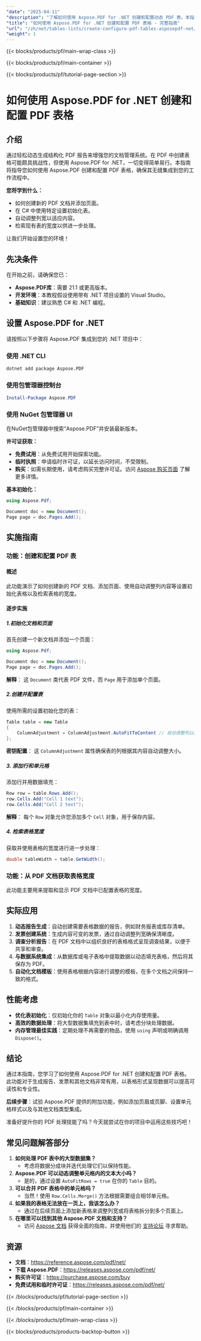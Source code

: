 ```yaml
---
"date": "2025-04-11"
"description": "了解如何使用 Aspose.PDF for .NET 创建和配置动态 PDF 表。本指南涵盖从环境设置到高级表格配置的所有内容。"
"title": "如何使用 Aspose.PDF for .NET 创建和配置 PDF 表格 - 完整指南"
"url": "/zh/net/tables-lists/create-configure-pdf-tables-asposepdf-net/"
"weight": 1
---
```


{{< blocks/products/pf/main-wrap-class >}}

{{< blocks/products/pf/main-container >}}

{{< blocks/products/pf/tutorial-page-section >}}


# 如何使用 Aspose.PDF for .NET 创建和配置 PDF 表格

## 介绍

通过轻松动态生成结构化 PDF 报告来增强您的文档管理系统。在 PDF 中创建表格可能颇具挑战性，但使用 Aspose.PDF for .NET，一切变得简单易行。本指南将指导您如何使用 Aspose.PDF 创建和配置 PDF 表格，确保其无缝集成到您的工作流程中。

**您将学到什么：**
- 如何创建新的 PDF 文档并添加页面。
- 在 C# 中使用特定设置初始化表。
- 自动调整列宽以适应内容。
- 检索现有表的宽度以供进一步处理。

让我们开始设置您的环境！

## 先决条件

在开始之前，请确保您已：

- **Aspose.PDF库**：需要 21.1 或更高版本。
- **开发环境**：本教程假设使用带有 .NET 项目设置的 Visual Studio。
- **基础知识**：建议熟悉 C# 和 .NET 编程。

## 设置 Aspose.PDF for .NET

请按照以下步骤将 Aspose.PDF 集成到您的 .NET 项目中：

### 使用 .NET CLI
```bash
dotnet add package Aspose.PDF
```

### 使用包管理器控制台
```powershell
Install-Package Aspose.PDF
```

### 使用 NuGet 包管理器 UI
在NuGet包管理器中搜索“Aspose.PDF”并安装最新版本。

**许可证获取：**
- **免费试用**：从免费试用开始探索功能。
- **临时执照**：申请临时许可证，以延长访问时间，不受限制。
- **购买**：如需长期使用，请考虑购买完整许可证。访问 [Aspose 购买页面](https://purchase.aspose.com/buy) 了解更多详情。

**基本初始化：**
```csharp
using Aspose.Pdf;

Document doc = new Document();
Page page = doc.Pages.Add();
```

## 实施指南

### 功能：创建和配置 PDF 表
#### 概述
此功能演示了如何创建新的 PDF 文档、添加页面、使用自动调整列内容等设置初始化表格以及检索表格的宽度。

#### 逐步实施
##### 1.初始化文档和页面
首先创建一个新文档并添加一个页面：
```csharp
using Aspose.Pdf;

Document doc = new Document();
Page page = doc.Pages.Add();
```
**解释**： 这 `Document` 类代表 PDF 文件，而 `Page` 用于添加单个页面。

##### 2.创建并配置表
使用所需的设置初始化您的表：
```csharp
Table table = new Table
{
    ColumnAdjustment = ColumnAdjustment.AutoFitToContent // 自动调整列以适应内容
};
```
**密钥配置**： 这 `ColumnAdjustment` 属性确保表的列根据其内容自动调整大小。

##### 3. 添加行和单元格
添加行并用数据填充：
```csharp
Row row = table.Rows.Add();
row.Cells.Add("Cell 1 text");
row.Cells.Add("Cell 2 text");
```
**解释**： 每个 `Row` 对象允许您添加多个 `Cell` 对象，用于保存内容。

##### 4. 检索表格宽度
获取并使用表格的宽度进行进一步处理：
```csharp
double tableWidth = table.GetWidth();
```

### 功能：从 PDF 文档获取表格宽度
此功能主要用来提取和显示 PDF 文档中已配置表格的宽度。

## 实际应用
1. **动态报告生成**：自动创建需要表格数据的报告，例如财务报表或库存清单。
2. **发票创建系统**：生成内容可变的发票，通过自动调整列宽确保清晰度。
3. **调查分析报告**：在 PDF 文档中以组织良好的表格格式呈现调查结果，以便于共享和审查。
4. **与数据系统集成**：从数据库或电子表格中提取数据以动态填充表格，然后将其保存为 PDF。
5. **自动化文档模板**：使用表格根据内容进行调整的模板，在多个文档之间保持一致的格式。

## 性能考虑
- **优化表初始化**：仅初始化你的 `Table` 对象以最小化内存使用量。
- **高效的数据处理**：将大型数据集填充到表中时，请考虑分块处理数据。
- **内存管理最佳实践**：定期处理不再需要的物品，使用 `using` 声明或明确调用 `Dispose()`。

## 结论
通过本指南，您学习了如何使用 Aspose.PDF for .NET 创建和配置 PDF 表格。此功能对于生成报告、发票和其他文档非常有用，以表格形式呈现数据可以提高可读性和专业性。

**后续步骤**：试验 Aspose.PDF 提供的附加功能，例如添加页眉或页脚、设置单元格样式以及与其他文档类型集成。

准备好提升你的 PDF 处理技能了吗？今天就尝试在你的项目中运用这些技巧吧！

## 常见问题解答部分
1. **如何处理 PDF 表中的大型数据集？**
   - 考虑将数据分成块并迭代处理它们以保持性能。
2. **Aspose.PDF 可以动态调整单元格内的文本大小吗？**
   - 是的，通过设置 `AutoFitRows = true` 在你的 `Table` 目的。
3. **可以合并 PDF 表格中的单元格吗？**
   - 当然！使用 `Row.Cells.Merge()` 方法根据需要组合相邻单元格。
4. **如果我的表格无法放在一页上，我该怎么办？**
   - 通过在后续页面上添加新表格来调整列宽或将表格拆分到多个页面上。
5. **在哪里可以找到其他 Aspose.PDF 文档和支持？**
   - 访问 [Aspose 文档](https://reference.aspose.com/pdf/net/) 获得全面的指南，并使用他们的 [支持论坛](https://forum.aspose.com/c/pdf/10) 寻求帮助。

## 资源
- **文档**：https://reference.aspose.com/pdf/net/
- **下载 Aspose.PDF**：https://releases.aspose.com/pdf/net/
- **购买许可证**：https://purchase.aspose.com/buy
- **免费试用和临时许可证**：https://releases.aspose.com/pdf/net/

{{< /blocks/products/pf/tutorial-page-section >}}

{{< /blocks/products/pf/main-container >}}

{{< /blocks/products/pf/main-wrap-class >}}

{{< blocks/products/products-backtop-button >}}